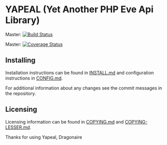 YAPEAL (Yet Another PHP Eve Api Library)
========================================

Master: [![Build Status](https://travis-ci.org/Yapeal/yapeal-ng.svg?branch=master)](https://travis-ci.org/Yapeal/yapeal-ng.svg?branch=master)

Master: [![Coverage Status](https://coveralls.io/repos/Yapeal/yapeal-ng/badge.svg?branch=master&service=github)](https://coveralls.io/github/Yapeal/yapeal-ng?branch=master)

## Installing

Installation instructions can be found in [INSTALL.md](INSTALL.md) and
configuration instructions in [CONFIG.md](CONFIG.md).

For additional information about any changes see the commit messages in the
repository.

## Licensing

Licensing information can be found in [COPYING.md](COPYING.md) and
[COPYING-LESSER.md](COPYING-LESSER.md).

Thanks for using Yapeal, Dragonaire
